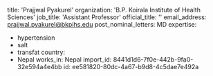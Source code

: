title: 'Prajjwal Pyakurel'
organization: 'B.P. Koirala Institute of Health Sciences'
job_title: 'Assistant Professor'
official_title: ''
email_address: prajjwal.pyakurel@bkpihs.edu
post_nominal_letters: MD
expertise:
  - hypertension
  - salt
  - transfat
country:
  - Nepal
works_in: Nepal
import_id: 8441d1d6-7f0e-442b-9fa0-32e594a4e4bb
id: ee581820-80dc-4a67-b9d8-4c5dae7e492a
